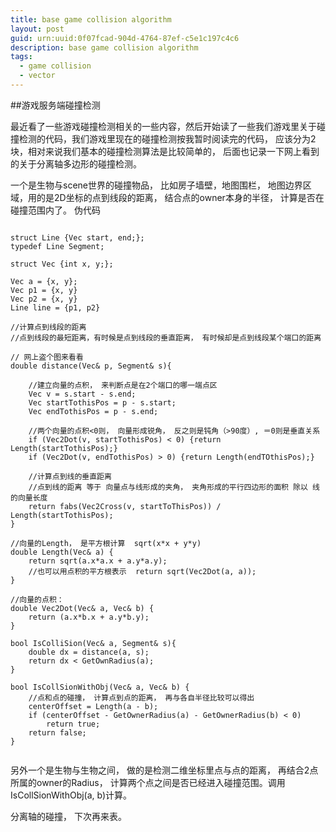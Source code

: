 ```yaml
---
title: base game collision algorithm
layout: post
guid: urn:uuid:0f07fcad-904d-4764-87ef-c5e1c197c4c6
description: base game collision algorithm
tags:
  - game collision
  - vector
---
```


##游戏服务端碰撞检测 

最近看了一些游戏碰撞检测相关的一些内容，然后开始读了一些我们游戏里关于碰撞检测的代码，我们游戏里现在的碰撞检测按我暂时阅读完的代码， 应该分为2块，相对来说我们基本的碰撞检测算法是比较简单的， 后面也记录一下网上看到的关于分离轴多边形的碰撞检测。

一个是生物与scene世界的碰撞物品， 比如房子墙壁，地图围栏， 地图边界区域，用的是2D坐标的点到线段的距离， 结合点的owner本身的半径， 计算是否在碰撞范围内了。
伪代码
<pre><code>
struct Line {Vec start, end;};
typedef Line Segment;

struct Vec {int x, y;};

Vec a = {x, y};
Vec p1 = {x, y}
Vec p2 = {x, y}
Line line = {p1, p2}

//计算点到线段的距离
//点到线段的最短距离，有时候是点到线段的垂直距离， 有时候却是点到线段某个端口的距离
<href src="static/img/p2line.png">
// 网上盗个图来看看
double distance(Vec& p, Segment& s){

    //建立向量的点积， 来判断点是在2个端口的哪一端点区
    Vec v = s.start - s.end;
    Vec startTothisPos = p - s.start;
    Vec endTothisPos = p - s.end;

    //两个向量的点积<0则， 向量形成锐角， 反之则是钝角（>90度）, ＝0则是垂直关系
    if (Vec2Dot(v, startTothisPos) < 0) {return Length(startTothisPos);}
    if (Vec2Dot(v, endTothisPos) > 0) {return Length(endTOthisPos);}
    
    //计算点到线的垂直距离
    //点到线的距离 等于 向量点与线形成的夹角， 夹角形成的平行四边形的面积 除以 线的向量长度 
    return fabs(Vec2Cross(v, startToThisPos)) / Length(startTothisPos);
}

//向量的Length， 是平方根计算  sqrt(x*x + y*y)
double Length(Vec& a) {
    return sqrt(a.x*a.x + a.y*a.y);
    //也可以用点积的平方根表示  return sqrt(Vec2Dot(a, a));
}

//向量的点积：
double Vec2Dot(Vec& a, Vec& b) {
    return (a.x*b.x + a.y*b.y);
}

bool IsColliSion(Vec& a, Segment& s){
    double dx = distance(a, s);
    return dx < GetOwnRadius(a);
}

bool IsCollSionWithObj(Vec& a, Vec& b) {
    //点和点的碰撞， 计算点到点的距离， 再与各自半径比较可以得出
    centerOffset = Length(a - b);
    if (centerOffset - GetOwnerRadius(a) - GetOwnerRadius(b) < 0)
        return true;
    return false;
}

</code></pre>

另外一个是生物与生物之间， 做的是检测二维坐标里点与点的距离， 再结合2点所属的owner的Radius， 计算两个点之间是否已经进入碰撞范围。调用 IsCollSionWithObj(a, b)计算。

分离轴的碰撞， 下次再来表。 

